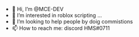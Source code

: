 - 👋 Hi, I’m @MCE-DEV
- 👀 I’m interested in roblox scripting ...
- 💞️ I’m looking to help people by doig commistions
- 📫 How to reach me: discord HMS#0711
